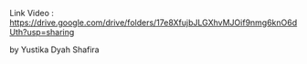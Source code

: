 Link Video : https://drive.google.com/drive/folders/17e8XfujbJLGXhvMJOif9nmg6knO6dUth?usp=sharing



by Yustika Dyah Shafira